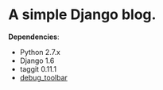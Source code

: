 A simple Django blog.
====================
**Dependencies**:

* Python 2.7.x
* Django 1.6
* taggit 0.11.1
* [debug_toolbar](https://github.com/django-debug-toolbar/django-debug-toolbar)
